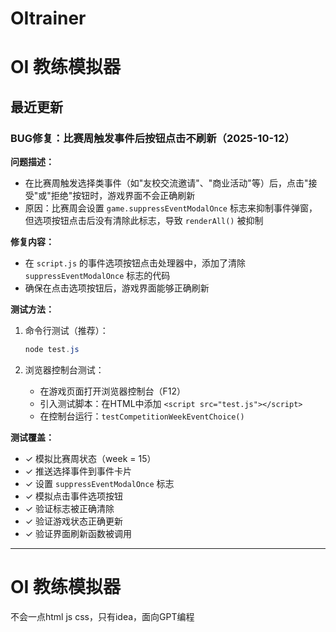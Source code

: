 # OItrainer

# OI 教练模拟器

## 最近更新

### BUG修复：比赛周触发事件后按钮点击不刷新（2025-10-12）

**问题描述：**
- 在比赛周触发选择类事件（如"友校交流邀请"、"商业活动"等）后，点击"接受"或"拒绝"按钮时，游戏界面不会正确刷新
- 原因：比赛周会设置 `game.suppressEventModalOnce` 标志来抑制事件弹窗，但选项按钮点击后没有清除此标志，导致 `renderAll()` 被抑制

**修复内容：**
- 在 `script.js` 的事件选项按钮点击处理器中，添加了清除 `suppressEventModalOnce` 标志的代码
- 确保在点击选项按钮后，游戏界面能够正确刷新

**测试方法：**
1. 命令行测试（推荐）：
   ```powershell
   node test.js
   ```
   
2. 浏览器控制台测试：
   - 在游戏页面打开浏览器控制台（F12）
   - 引入测试脚本：在HTML中添加 `<script src="test.js"></script>`
   - 在控制台运行：`testCompetitionWeekEventChoice()`

**测试覆盖：**
- ✓ 模拟比赛周状态（week = 15）
- ✓ 推送选择事件到事件卡片
- ✓ 设置 `suppressEventModalOnce` 标志
- ✓ 模拟点击事件选项按钮
- ✓ 验证标志被正确清除
- ✓ 验证游戏状态正确更新
- ✓ 验证界面刷新函数被调用

---

# OI 教练模拟器

不会一点html js css，只有idea，面向GPT编程